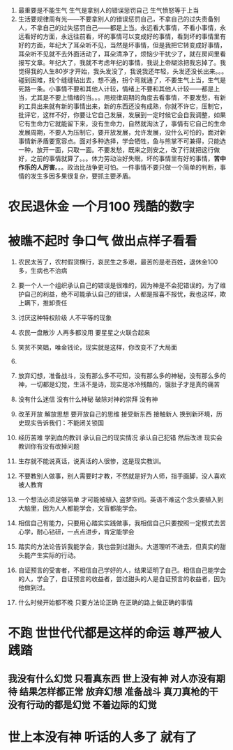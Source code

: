 1. 最重要是不能生气 生气是拿别人的错误惩罚自己 生气愤怒等于上当
2. 生活要规律周有光——不要拿别人的错误惩罚自己，不拿自己的过失责备别人，不拿自己的过失惩罚自己——都是上当。永远看大事情，不看小事情，永远看好的方面，永远往前看，坏的事情可以变成好的事情，看到坏的事情里有好的方面，年纪大了耳朵听不见，当然是坏事情，但是我把它转变成好事情，耳朵听不见就不去外面活动了，耳朵清净了，烦恼少干扰少了，就在房间里看报写文章。年纪大了，我就不考虑年纪的事情，我说上帝糊涂把我忘掉了。我觉得我的人生80岁才开始，我头发没了，我说我还年轻，头发还没长出来。。。碰到困难，找个缝缝钻出去，想不通，拐个弯就通了，不要生气上当，生气是死路一条。小事情不要和其他人计较，情绪上不要和其他人计较——都是上当，尤其是不要上情绪的当。。。用规律周期的角度去看事情，不要发愁，有新的工具出来就有新的事情出来，新的东西还没有成熟，你就不许它，压制它，批评它，这样不好，你要让它自己发展，发展到一定时候它会自我调整，如果它有生命力它就能留下来，没有生命力，自然就淘汰了，事情有它自己的生命发展周期，不要人为压制它，要开放发展，允许发展，没什么可怕的，面对新事情新矛盾要宽容点。面对多种选择，学会牺牲，鱼与熊掌不可兼得，只能选一种，放开一面，只取一面。不要发愁，既来之则安之，改了行就把这行做好，之前的事情就算了。。。体力劳动治好失眠，坏的事情里有好的事情，**苦中作乐的人厉害**。。。政治比战争更可怕。一件事情不要只做一个简单的判断，事情的发生多因多果很复杂，要抓主要矛盾。

# 农民退休金 一个月100 残酷的数字
# 被瞧不起时 争口气 做出点样子看看

1. 农民太苦了，农村假货横行，哀民生之多艰，最苦的是老百姓，退休金100多，生病也不治病
2. 要一个人一个组织承认自己的错误是很难的，因为神是不会犯错误的，为了维护自己的利益，绝不可能承认自己的错误，人都是报喜不报忧，我也这样，欺上瞒下，推卸责任
3. 讨厌这种特权阶级 人不平等的现象
4. 农民一盘散沙 人再多都没用 要星星之火联合起来
5. 笑贫不笑娼，唯金钱论，现实就是这样，你改变不了大局面
6. 
7. 放弃幻想，准备战斗，没有那么多不可知，没有那么多的神秘，没有那么多的神，一切都是幻觉，生活不是诗，现实是冰冷残酷的，饿肚子才是真的痛苦
8. 没有什么迷信 没有什么神秘 破除对神的崇拜 没有神
9. 改革开放 解放思想 要开放自己的思维 接受新东西 接触新人 换到新环境，历史现实告诉我们：不能闭关锁国
10. 经历苦难 学到血的教训 承认自己的现实情况 承认自己犯错 然后改进 现实会教训你有没有改掉问题
11. 生存就不能说真话，说真话的人很惨，这是现实教训。
12. 不要教别人做事，别人需要时才教，不然就是好为人师，指手画脚，没人喜欢被人教育


13. 一个想法必须足够简单 才可能被植入 盗梦空间。英语不难这个念头要植入到大脑里，因为人人都能学会，文盲都能学会。
14. 相信自己有能力，只要用心踏实实践做事，我相信自己只要按照一定模式去苦心学，耐心钻研，一点点进步，肯定能学会
15. 踏实的方法论告诉我能学会，我也尝到过甜头。大道理听不进去，但真实的甜头能产生实际的行动。
16. 自证预言的受害者，不相信自己学好的人，结果证明了自己。相信自己能学会的人，学会了，自证预言的收益者，尝过甜头的人是自证预言的收益者，因为他做到过。
17. 什么时候开始都不晚 只要方法论正确 在正确的路上做正确的事情



# 不跑 世世代代都是这样的命运 尊严被人践踏 
## 我没有什么幻觉 只看真东西 世上没有神 对人亦没有期待 结果怎样都正常 放弃幻想 准备战斗 真刀真枪的干 没有行动的都是幻觉 不着边际的幻觉

# 世上本没有神 听话的人多了 就有了